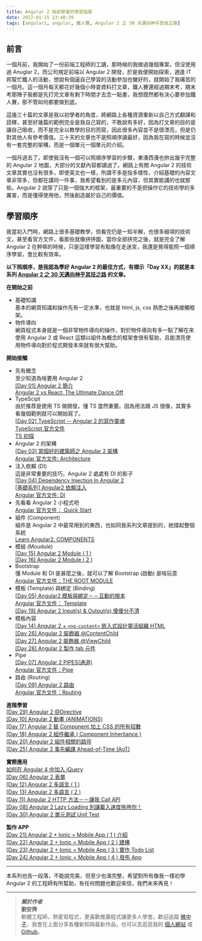 ```yaml
---
title: Angular 2 給初學者的學習指南
date: 2017-01-15 23:48:39
tags: [angular2, angular, 鐵人賽, Angular 2 之 30 天邁向神乎其技之路]
---
```

<h2>&#x524D;&#x8A00;</h2>
<p>&#x4E00;&#x500B;&#x6708;&#x524D;&#xFF0C;&#x6211;&#x958B;&#x59CB;&#x4E86;&#x4E00;&#x4EFD;&#x524D;&#x7AEF;&#x5DE5;&#x7A0B;&#x5E2B;&#x7684;&#x5DE5;&#x8B80;&#xFF0C;&#x90A3;&#x6642;&#x5019;&#x7684;&#x6211;&#x505A;&#x904E;&#x5E7E;&#x500B;&#x5C08;&#x6848;&#xFF0C;&#x4F46;&#x6C92;&#x4F7F;&#x7528;&#x904E; Anuglar 2&#xFF0C;&#x800C;&#x516C;&#x53F8;&#x898F;&#x5B9A;&#x524D;&#x7AEF;&#x4EE5; Angular 2 &#x958B;&#x767C;&#xFF0C;&#x65BC;&#x662F;&#x6211;&#x4FBF;&#x958B;&#x59CB;&#x63A2;&#x7D22;&#xFF0C;&#x9069;&#x9022; IT &#x90A6;&#x5E6B;&#x5FD9;&#x9435;&#x4EBA;&#x7684;&#x6D3B;&#x52D5;&#xFF0C;&#x60F3;&#x8AAA;&#x6709;&#x500B;&#x903C;&#x81EA;&#x5DF1;&#x5B78;&#x7FD2;&#x7684;&#x6D3B;&#x52D5;&#x53C3;&#x52A0;&#x4E5F;&#x883B;&#x597D;&#x7684;&#xFF0C;&#x5C31;&#x958B;&#x59CB;&#x4E86;&#x6211;&#x75DB;&#x82E6;&#x7684;&#x4E00;&#x500B;&#x6708;&#x3002;&#x9019;&#x4E00;&#x500B;&#x6708;&#x6BCF;&#x5929;&#x90FD;&#x82B1;&#x597D;&#x5E7E;&#x500B;&#x5C0F;&#x6642;&#x67E5;&#x8CC7;&#x6599;&#x6253;&#x6587;&#x7AE0;&#xFF0C;&#x9435;&#x4EBA;&#x8CFD;&#x9084;&#x7D93;&#x904E;&#x671F;&#x672B;&#x8003;&#xFF0C;&#x671F;&#x672B;&#x8003;&#x90A3;&#x9663;&#x5B50;&#x6211;&#x90FD;&#x662F;&#x5148;&#x6253;&#x5B8C;&#x6587;&#x7AE0;&#x6709;&#x5269;&#x4E0B;&#x6642;&#x9593;&#x624D;&#x53BB;&#x5FF5;&#x4E00;&#x9EDE;&#x66F8;&#xFF0C;&#x6211;&#x60F3;&#x65E2;&#x7136;&#x90FD;&#x6709;&#x6C7A;&#x5FC3;&#x8981;&#x53C3;&#x52A0;&#x9435;&#x4EBA;&#x8CFD;&#xFF0C;&#x90A3;&#x4E0D;&#x7BA1;&#x5982;&#x4F55;&#x90FD;&#x8981;&#x505A;&#x5230;&#x5E95;&#x3002;</p>
<p>&#x9019;&#x5E7E;&#x4E09;&#x5341;&#x7BC7;&#x7684;&#x6587;&#x7AE0;&#x662F;&#x6211;&#x4EE5;&#x521D;&#x5B78;&#x8005;&#x7684;&#x89D2;&#x5EA6;&#xFF0C;&#x5C07;&#x7DB2;&#x8DEF;&#x4E0A;&#x5404;&#x7A2E;&#x8CC7;&#x6E90;&#x91CD;&#x65B0;&#x4EE5;&#x81EA;&#x5DF1;&#x65B9;&#x5F0F;&#x7FFB;&#x8B6F;&#x548C;&#x8A6E;&#x91CB;&#xFF0C;&#x751A;&#x81F3;&#x597D;&#x5E7E;&#x7BC7;&#x7684;&#x7BC4;&#x4F8B;&#x5B8C;&#x5168;&#x662F;&#x6211;&#x81EA;&#x5DF1;&#x5BEB;&#x7684;&#xFF0C;&#x4E0D;&#x6562;&#x8AAA;&#x6709;&#x591A;&#x597D;&#xFF0C;&#x56E0;&#x70BA;&#x6253;&#x6587;&#x7AE0;&#x7684;&#x76EE;&#x7684;&#x662F;&#x8B93;&#x81EA;&#x5DF1;&#x5438;&#x6536;&#xFF0C;&#x800C;&#x4E0D;&#x662F;&#x5B8C;&#x5168;&#x4EE5;&#x6559;&#x5B78;&#x7684;&#x76EE;&#x7684;&#x800C;&#x5BEB;&#xFF0C;&#x56E0;&#x6B64;&#x5F88;&#x591A;&#x5167;&#x5BB9;&#x4E26;&#x4E0D;&#x662F;&#x5F88;&#x6F02;&#x4EAE;&#xFF0C;&#x4F46;&#x662F;&#x4ECD;&#x5C0D;&#x5176;&#x4ED6;&#x4EBA;&#x6709;&#x53C3;&#x8003;&#x50F9;&#x503C;&#x3002;&#x4E09;&#x5341;&#x5929;&#x7684;&#x6587;&#x7AE0;&#x4E5F;&#x4E0D;&#x662F;&#x7167;&#x9806;&#x5E8F;&#x8B80;&#x6700;&#x597D;&#xFF0C;&#x56E0;&#x70BA;&#x6211;&#x5728;&#x5BEB;&#x7684;&#x6642;&#x5019;&#x4E26;&#x6C92;&#x6709;&#x4E00;&#x5957;&#x5B8C;&#x6574;&#x7684;&#x67B6;&#x69CB;&#xFF0C;&#x800C;&#x662F;&#x4E00;&#x500B;&#x55AE;&#x5143;&#x4E00;&#x500B;&#x55AE;&#x5143;&#x7684;&#x4ECB;&#x7D39;&#x3002;</p>
<p>&#x4E00;&#x500B;&#x6708;&#x904E;&#x53BB;&#x4E86;&#xFF0C;&#x5373;&#x4F7F;&#x6211;&#x6C92;&#x6709;&#x4E00;&#x500B;&#x53EF;&#x4EE5;&#x7167;&#x9806;&#x5E8F;&#x5B78;&#x7FD2;&#x7684;&#x6B65;&#x9A5F;&#xFF0C;&#x6771;&#x6E4A;&#x897F;&#x6E4A;&#x4E5F;&#x62DA;&#x51FA;&#x5E7E;&#x4E4E;&#x5B8C;&#x6574;&#x7684; Angular 2 &#x5730;&#x5716;&#xFF0C;&#x5927;&#x90E8;&#x5206;&#x7684;&#x6587;&#x737B;&#x5167;&#x5BB9;&#x90FD;&#x8B80;&#x904E;&#x4E86;&#x3002;&#x7DB2;&#x8DEF;&#x4E0A;&#x6709;&#x95DC; Angular 2 &#x7684;&#x6280;&#x8853;&#x6587;&#x7AE0;&#x5176;&#x5BE6;&#x4E5F;&#x6C92;&#x6709;&#x5F88;&#x591A;&#xFF0C;&#x5373;&#x4F7F;&#x82F1;&#x6587;&#x4E5F;&#x4E00;&#x6A23;&#xFF0C;&#x6240;&#x8B02;&#x4E0D;&#x591A;&#x662F;&#x6307;&#x591A;&#x6A23;&#x6027;&#xFF0C;&#x4ECB;&#x7D39;&#x57FA;&#x790E;&#x7684;&#x5167;&#x5BB9;&#x6587;&#x7AE0;&#x975E;&#x5E38;&#x591A;&#xFF0C;&#x4F46;&#x90FD;&#x5728;&#x8B1B;&#x540C;&#x4E00;&#x4EF6;&#x4E8B;&#xFF0C;&#x6211;&#x5E0C;&#x671B;&#x770B;&#x5230;&#x7684;&#x662F;&#x591A;&#x5143;&#x5167;&#x5BB9;&#xFF0C;&#x4F46;&#x5176;&#x5BE6;&#x80FD;&#x8B1B;&#x7684;&#x4E5F;&#x5C31;&#x90A3;&#x4E9B;&#x3002;Angular 2 &#x8AAA;&#x7A7F;&#x4E86;&#x53EA;&#x662F;&#x4E00;&#x500B;&#x5F37;&#x5927;&#x7684;&#x6846;&#x67B6;&#xFF0C;&#x6700;&#x91CD;&#x8981;&#x7684;&#x4E0D;&#x662F;&#x628A;&#x64CD;&#x4F5C;&#x5B83;&#x7684;&#x6280;&#x8853;&#x5B78;&#x7684;&#x591A;&#x53B2;&#x5BB3;&#xFF0C;&#x800C;&#x662F;&#x61C2;&#x5F97;&#x4F7F;&#x7528;&#x4ED6;&#xFF0C;&#x7136;&#x5F8C;&#x5275;&#x9020;&#x5C6C;&#x65BC;&#x81EA;&#x5DF1;&#x7684;&#x50F9;&#x503C;&#x3002;</p>
<h2>&#x5B78;&#x7FD2;&#x9806;&#x5E8F;</h2>
<p>&#x6211;&#x7576;&#x521D;&#x5165;&#x9580;&#x6642;&#xFF0C;&#x7DB2;&#x8DEF;&#x4E0A;&#x5F88;&#x591A;&#x57FA;&#x790E;&#x6559;&#x5B78;&#xFF0C;&#x4F46;&#x770B;&#x5B8C;&#x4ECD;&#x662F;&#x4E00;&#x77E5;&#x534A;&#x89E3;&#xFF0C;&#x4E5F;&#x5F88;&#x591A;&#x7D30;&#x9805;&#x7684;&#x6280;&#x8853;&#x6587;&#xFF0C;&#x751A;&#x81F3;&#x770B;&#x5B98;&#x65B9;&#x6587;&#x4EF6;&#xFF0C;&#x770B;&#x90A3;&#x4E9B;&#x5C31;&#x50CF;&#x62FC;&#x62FC;&#x5716;&#xFF0C;&#x7576;&#x4F60;&#x5168;&#x90E8;&#x62FC;&#x5B8C;&#x4E4B;&#x5F8C;&#xFF0C;&#x5C31;&#x662F;&#x5B8C;&#x5168;&#x4E86;&#x89E3; Angular 2 &#x5728;&#x5E79;&#x561B;&#x7684;&#x6642;&#x5019;&#xFF0C;&#x53EA;&#x662F;&#x9019;&#x6A23;&#x5B78;&#x7FD2;&#x6709;&#x9EDE;&#x50CF;&#x5728;&#x8D70;&#x8FF7;&#x5BAE;&#xFF0C;&#x6211;&#x9084;&#x662F;&#x89BA;&#x5F97;&#x80FD;&#x7167;&#x4E00;&#x500B;&#x9806;&#x5E8F;&#x5B78;&#x7FD2;&#xFF0C;&#x6703;&#x6BD4;&#x8F03;&#x6709;&#x6548;&#x7387;&#x3002;</p>
<p><strong>&#x4EE5;&#x4E0B;&#x7167;&#x9806;&#x5E8F;&#xFF0C;&#x662F;&#x6211;&#x8A8D;&#x70BA;&#x5B78;&#x597D; Angular 2 &#x7684;&#x6700;&#x4F73;&#x65B9;&#x5F0F;&#xFF0C;&#x6709;&#x6A19;&#x793A;&#x300C;Day XX&#x300D;&#x7684;&#x5C31;&#x662F;&#x672C;&#x7CFB;&#x5217; <a href="https://ithelp.ithome.com.tw/users/20103745/ironman/1160" target="_blank">Angular 2 &#x4E4B; 30 &#x5929;&#x9081;&#x5411;&#x795E;&#x4E4E;&#x5176;&#x6280;&#x4E4B;&#x8DEF;</a> &#x7684;&#x6587;&#x7AE0;&#x3002;</strong></p>
<p><strong>&#x5728;&#x958B;&#x59CB;&#x4E4B;&#x524D;</strong></p>
<ul>
<li>&#x57FA;&#x790E;&#x77E5;&#x8B58;<br>
&#x57FA;&#x672C;&#x7684;&#x7DB2;&#x9801;&#x77E5;&#x8B58;&#x548C;&#x64CD;&#x4F5C;&#x5148;&#x6709;&#x4E00;&#x5B9A;&#x6C34;&#x6E96;&#xFF0C;&#x4E5F;&#x5C31;&#x662F; html, js, css &#x719F;&#x6089;&#x4E4B;&#x5F8C;&#x518D;&#x63A5;&#x89F8;&#x6846;&#x67B6;&#x3002;</li>
<li>&#x7269;&#x4EF6;&#x5C0E;&#x5411;<br>
&#x7DB2;&#x9801;&#x7A0B;&#x5F0F;&#x672C;&#x8EAB;&#x5C31;&#x662F;&#x4E00;&#x500B;&#x975E;&#x5E38;&#x7269;&#x4EF6;&#x5C0E;&#x5411;&#x7684;&#x64CD;&#x4F5C;&#xFF0C;&#x5C0D;&#x65BC;&#x7269;&#x4EF6;&#x5C0E;&#x5411;&#x6709;&#x591A;&#x4E00;&#x9EDE;&#x4E86;&#x89E3;&#x5728;&#x4F86;&#x4F7F;&#x7528; Angular 2 &#x6216; React &#x9019;&#x985E;&#x4EE5;&#x7D44;&#x4EF6;&#x70BA;&#x6982;&#x5FF5;&#x7684;&#x6846;&#x67B6;&#x6703;&#x5F88;&#x6709;&#x5E6B;&#x52A9;&#xFF0C;&#x4E14;&#x80FD;&#x6F02;&#x4EAE;&#x4F7F;&#x7528;&#x7269;&#x4EF6;&#x5C0E;&#x5411;&#x5C0D;&#x65BC;&#x7A0B;&#x5F0F;&#x958B;&#x767C;&#x672C;&#x4F86;&#x5C31;&#x6709;&#x5F88;&#x5927;&#x5E6B;&#x52A9;&#x3002;</li>
</ul>
<p><strong>&#x958B;&#x59CB;&#x63A5;&#x89F8;</strong></p>
<ul>
<li>&#x5148;&#x6709;&#x6982;&#x5FF5;<br>
&#x81F3;&#x5C11;&#x77E5;&#x9053;&#x70BA;&#x5565;&#x8981;&#x7528; Angular 2<br>
<a href="https://ithelp.ithome.com.tw/articles/10185829" target="_blank">[Day 01] Angular 2 &#x7C21;&#x4ECB;</a><br>
<a href="https://medium.com/javascript-scene/angular-2-vs-react-the-ultimate-dance-off-60e7dfbc379c#.44o9mf7el" target="_blank">Angular 2 vs React: The Ultimate Dance Off</a>
</li>
<li>TypeScipt<br>
&#x7531;&#x65BC;&#x63A8;&#x8350;&#x662F;&#x4F7F;&#x7528; TS &#x505A;&#x958B;&#x767C;&#xFF0C;&#x61C2; TS &#x7576;&#x7136;&#x91CD;&#x8981;&#x3002;&#x56E0;&#x70BA;&#x7528;&#x6CD5;&#x8DDF; JS &#x5F88;&#x50CF;&#xFF0C;&#x5176;&#x5BE6;&#x591A;&#x770B;&#x5E7E;&#x500B;&#x7BC4;&#x4F8B;&#x5C31;&#x53EF;&#x4EE5;&#x958B;&#x59CB;&#x5BEB;&#x4E86;&#x3002;<br>
<a href="https://ithelp.ithome.com.tw/articles/10186280" target="_blank">[Day 02] TypeScript -- Angular 2 &#x7684;&#x5BEB;&#x4F5C;&#x9748;&#x9B42;</a><br>
<a href="https://www.typescriptlang.org/docs/tutorial.html" target="_blank">TypeScript &#x5B98;&#x65B9;&#x6587;&#x4EF6;</a><br>
<a href="https://www.cnblogs.com/SLchuck/p/5217622.html" target="_blank">TS &#x521D;&#x63A2;</a>
</li>
<li>Angular 2 &#x7684;&#x67B6;&#x69CB;<br>
<a href="https://ithelp.ithome.com.tw/articles/10186561" target="_blank">[Day 03] &#x7576;&#x500B;&#x597D;&#x7684;&#x5EFA;&#x7BC9;&#x5E2B;&#x4E4B; Angular 2 &#x67B6;&#x69CB;</a><br>
<a href="https://angular.io/docs/ts/latest/guide/architecture.html" target="_blank">Angular &#x5B98;&#x65B9;&#x6587;&#x4EF6;: Architecture</a>
</li>
<li>&#x6CE8;&#x5165;&#x4F9D;&#x8CF4; (DI)<br>
&#x9019;&#x662F;&#x975E;&#x5E38;&#x91CD;&#x8981;&#x7684;&#x6280;&#x5DE7;&#xFF0C;Angular 2 &#x8655;&#x8655;&#x6709; DI &#x7684;&#x5F71;&#x5B50;<br>
<a href="https://ithelp.ithome.com.tw/articles/10186702" target="_blank">[Day 04] Dependency Injection In Angular 2</a><br>
<a href="https://asdfblog.com/angular2-dependency-injection.html" target="_blank">[&#x57FA;&#x790E;&#x7CFB;&#x5217;] Angular2 &#x4F9D;&#x8CF4;&#x6CE8;&#x5165;</a><br>
<a href="https://angular.io/docs/ts/latest/guide/dependency-injection.html" target="_blank">Angular &#x5B98;&#x65B9;&#x6587;&#x4EF6;: DI</a>
</li>
<li>&#x5148;&#x770B;&#x770B; Angular 2 &#x5C0F;&#x7A0B;&#x5F0F;&#x5427;<br>
<a href="https://angular.io/docs/ts/latest/quickstart.html" target="_blank">Angular &#x5B98;&#x65B9;&#x6587;&#x4EF6;&#xFF1A; Quick Start</a>
</li>
<li>&#x7D44;&#x4EF6; (Component)<br>
&#x7D44;&#x4EF6;&#x662F; Angular 2 &#x4E2D;&#x6700;&#x5E38;&#x7528;&#x5230;&#x7684;&#x6771;&#x897F;&#xFF0C;&#x4E5F;&#x5982;&#x540C;&#x6211;&#x7CFB;&#x5217;&#x6587;&#x7AE0;&#x63D0;&#x5230;&#x7684;&#xFF0C;&#x5979;&#x6490;&#x8D77;&#x6574;&#x500B;&#x7CFB;&#x7D71;<br>
<a href="https://learnangular2.com/components/" target="_blank">Learn Angular2: COMPONENTS</a>
</li>
<li>&#x6A21;&#x7D44; (Moudule)<br>
<a href="https://ithelp.ithome.com.tw/articles/10188095" target="_blank">[Day 15] Angular 2 Module ( 1 )</a><br>
<a href="https://ithelp.ithome.com.tw/articles/10188188" target="_blank">[Day 16] Angular 2 Module ( 2 )</a>
</li>
<li>Bootstrap<br>
&#x61C2; Module &#x548C; DI &#x662F;&#x751A;&#x9EBC;&#x4E4B;&#x5F8C;&#xFF0C;&#x5C31;&#x53EF;&#x4EE5;&#x4E86;&#x89E3; Bootstrap (&#x555F;&#x52D5;) &#x662F;&#x5565;&#x73A9;&#x610F;<br>
<a href="https://angular.io/docs/ts/latest/guide/appmodule.html" target="_blank">Angular &#x5B98;&#x65B9;&#x6587;&#x4EF6;&#xFF1A;THE ROOT MODULE</a>
</li>
<li>&#x6A21;&#x677F; (Template) &#x8207;&#x7D81;&#x5B9A; (Binding)<br>
<a href="https://ithelp.ithome.com.tw/articles/10186854" target="_blank">[Day 05] Angular2 &#x6A21;&#x677F;&#x8207;&#x7D81;&#x5B9A;&#xFF0D;&#xFF0D;&#x4E92;&#x52D5;&#x7684;&#x6839;&#x672C;</a><br>
<a href="https://angular.io/docs/ts/latest/guide/template-syntax.html" target="_blank">Angular &#x5B98;&#x65B9;&#x6587;&#x4EF6;&#xFF1A; Template</a><br>
<a href="https://ithelp.ithome.com.tw/articles/10188383" target="_blank">[Day 19] Angular 2 Input(s) &amp; Output(s) &#x50BB;&#x50BB;&#x5206;&#x4E0D;&#x6E05;</a>
</li>
<li>&#x6A21;&#x677F;&#x5167;&#x5BB9;<br>
<a href="https://ithelp.ithome.com.tw/articles/10187991" target="_blank">[Day 14] Angular 2 + <code>&lt;ng-content&gt;</code> &#x5D4C;&#x5165;&#x5F0F;&#x8A2D;&#x8A08;&#x9748;&#x6D3B;&#x7D44;&#x7E54; HTML</a><br>
<a href="https://ithelp.ithome.com.tw/articles/10188796" target="_blank">[Day 26] Angular 2 &#x88DD;&#x98FE;&#x5668; @ContentChild</a><br>
<a href="https://ithelp.ithome.com.tw/articles/10188861" target="_blank">[Day 27] Angular 2 &#x88DD;&#x98FE;&#x5668; @ViewChild</a><br>
<a href="https://ithelp.ithome.com.tw/articles/10188912" target="_blank">[Day 28] Angular 2 &#x88FD;&#x4F5C; tab &#x5143;&#x4EF6;</a>
</li>
<li>Pipe<br>
<a href="https://ithelp.ithome.com.tw/articles/10187136" target="_blank">[Day 07] Angular 2 PIPES(&#x901A;&#x9053;)</a><br>
<a href="https://angular.io/docs/ts/latest/guide/pipes.html" target="_blank">Angular &#x5B98;&#x65B9;&#x6587;&#x4EF6;&#xFF1A;Pipe</a>
</li>
<li>&#x8DEF;&#x7531; (Routing)<br>
<a href="https://ithelp.ithome.com.tw/articles/10186854" target="_blank">[Day 09] Angular 2 &#x8DEF;&#x7531;</a><br>
<a href="https://angular.io/docs/ts/latest/tutorial/toh-pt5.html" target="_blank">Angular &#x5B98;&#x65B9;&#x6587;&#x4EF6;&#xFF1A;Routing</a>
</li>
</ul>
<p><strong>&#x9032;&#x968E;&#x5B78;&#x7FD2;</strong><br>
<a href="https://ithelp.ithome.com.tw/articles/10188984" target="_blank">[Day 29] Angular 2 @Directive</a><br>
<a href="https://ithelp.ithome.com.tw/articles/10187525" target="_blank">[Day 10] Angular 2 &#x52D5;&#x756B; (ANIMATIONS)</a><br>
<a href="https://ithelp.ithome.com.tw/articles/10188218" target="_blank">[Day 17] Angular 2 &#x66FF; Component &#x52A0;&#x4E0A; CSS &#x7684;&#x6240;&#x6709;&#x62DB;&#x6578;</a><br>
<a href="https://ithelp.ithome.com.tw/articles/10188252" target="_blank">[Day 18] Angular 2 &#x7D44;&#x4EF6;&#x7E7C;&#x627F; ( Component Inheritance )</a><br>
<a href="https://ithelp.ithome.com.tw/articles/10188399" target="_blank">[Day 20] Angular 2 &#x7D44;&#x4EF6;&#x76F8;&#x95DC;&#x7684;&#x8DEF;&#x5F91;</a><br>
<a href="https://ithelp.ithome.com.tw/articles/10188737" target="_blank">[Day 25] Angular 2 &#x4E8B;&#x5148;&#x7DE8;&#x8B6F; Ahead-of-Time (AoT)</a></p>
<p><strong>&#x5BE6;&#x969B;&#x61C9;&#x7528;</strong><br>
<a href="https://ithelp.ithome.com.tw/articles/10190065" target="_blank">&#x5982;&#x4F55;&#x5728; Angular 4 &#x4E2D;&#x52A0;&#x5165; jQuery</a><br>
<a href="https://ithelp.ithome.com.tw/articles/10187011" target="_blank">[Day 06] Angular 2 &#x8868;&#x55AE;</a><br>
<a href="https://ithelp.ithome.com.tw/articles/10187773" target="_blank">[Day 12] Angular 2 &#x591A;&#x8A9E;&#x8A00; ( 1 )</a><br>
<a href="https://ithelp.ithome.com.tw/articles/10187865" target="_blank">[Day 13] Angular 2 &#x591A;&#x8A9E;&#x8A00; ( 2 )</a><br>
<a href="https://ithelp.ithome.com.tw/articles/10187601" target="_blank">[Day 11] Angular 2 HTTP &#x65B9;&#x6CD5;&#xFF0D;&#xFF0D;&#x8B93;&#x6211; Call API</a><br>
<a href="https://ithelp.ithome.com.tw/articles/10187200" target="_blank">[Day 08] Angular 2 Lazy Loading &#x5225;&#x8B93;&#x8F09;&#x5165;&#x901F;&#x5EA6;&#x62D6;&#x57AE;&#x4F60;&#xFF01;</a><br>
<a href="https://ithelp.ithome.com.tw/articles/10189022" target="_blank">[Day 30] Angular 2 &#x55AE;&#x5143;&#x6E2C;&#x8A66; Unit Test</a></p>
<p><strong>&#x88FD;&#x4F5C; APP</strong><br>
<a href="https://ithelp.ithome.com.tw/articles/10188464" target="_blank">[Day 21] Angular 2 + Ionic = Mobile App ( 1 ) &#x4ECB;&#x7D39;</a><br>
<a href="https://ithelp.ithome.com.tw/articles/10188551" target="_blank">[Day 22] Angular 2 + Ionic = Mobile App ( 2 ) &#x5EFA;&#x69CB;</a><br>
<a href="https://ithelp.ithome.com.tw/articles/10188566" target="_blank">[Day 23] Angular 2 + Ionic = Mobile App ( 3 ) &#x5BE6;&#x4F5C; Todo List</a><br>
<a href="https://ithelp.ithome.com.tw/articles/10188678" target="_blank">[Day 24] Angular 2 + Ionic = Mobile App ( 4 ) &#x767C;&#x5E03; App</a></p>
<hr>
<p>&#x672C;&#x7CFB;&#x5217;&#x4E5F;&#x544A;&#x4E00;&#x6BB5;&#x843D;&#xFF0C;&#x4E0D;&#x80FD;&#x8AAA;&#x5B8C;&#x7F8E;&#xFF0C;&#x4F46;&#x81F3;&#x5C11;&#x4E5F;&#x6EFF;&#x5B8C;&#x6574;&#xFF0C;&#x5E0C;&#x671B;&#x5C0D;&#x6240;&#x6709;&#x50CF;&#x6211;&#x4E00;&#x6A23;&#x521D;&#x5B78; Angular 2 &#x7684;&#x5DE5;&#x7A0B;&#x5E2B;&#x6709;&#x6240;&#x5E6B;&#x52A9;&#xFF0C;&#x6709;&#x4EFB;&#x4F55;&#x554F;&#x984C;&#x4E5F;&#x6B61;&#x8FCE;&#x4F86;&#x4FE1;&#xFF0C;&#x6211;&#x5011;&#x672A;&#x4F86;&#x518D;&#x898B;&#xFF01;</p>
<hr>
<blockquote>
<p><em><strong>&#x95DC;&#x65BC;&#x4F5C;&#x8005;</strong></em><br>
<strong>&#x5289;&#x5B89;&#x9F4A;</strong><br>
&#x8EDF;&#x9AD4;&#x5DE5;&#x7A0B;&#x5E2B;&#xFF0C;&#x71B1;&#x611B;&#x5BEB;&#x7A0B;&#x5F0F;&#xFF0C;&#x66F4;&#x559C;&#x6B61;&#x63A8;&#x5EE3;&#x7A0B;&#x5F0F;&#x8B93;&#x66F4;&#x591A;&#x4EBA;&#x5B78;&#x6703;&#x3002;&#x6B61;&#x8FCE;&#x8FFD;&#x8E64; <a href="https://www.facebook.com/CodingNeutrino/" target="_blank">&#x5FAE;&#x4E2D;&#x5B50;</a>&#xFF0C;&#x6211;&#x6703;&#x5728;&#x4E0A;&#x9762;&#x5206;&#x4EAB;&#x5404;&#x7A2E;&#x65B0;&#x77E5;&#x8207;&#x6700;&#x65B0;&#x4F5C;&#x54C1;&#xFF0C;&#x4E5F;&#x53EF;&#x4EE5;&#x53BB;&#x901B;&#x901B;&#x6211;&#x7684; <a href="https://tigercosmos.xyz/" target="_blank">&#x500B;&#x4EBA;&#x7DB2;&#x7AD9;</a> &#x6216; <a href="https://github.com/tigercosmos/" target="_blank">Github</a>&#x3002;</p>
</blockquote>
 <br>
                                                    </div>
                    </div>
                

